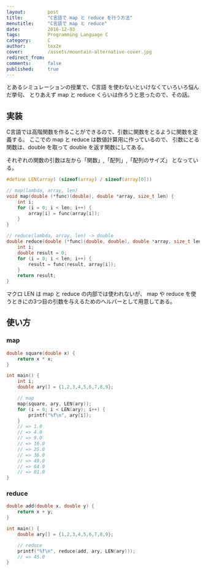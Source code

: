```yaml
---
layout:        post
title:         "C言語で map と reduce を行う方法"
menutitle:     "C言語で map と reduce"
date:          2016-12-03
tags:          Programming Language C
category:      C
author:        tex2e
cover:         /assets/mountain-alternative-cover.jpg
redirect_from:
comments:      false
published:     true
---
```


とあるシミュレーションの授業で、C言語 を使わないといけなくていろいろ悩んだ挙句、
とりあえず map と reduce くらいは作ろうと思ったので、その話。

実装
------------------

C言語では高階関数を作ることができるので、引数に関数をとるように関数を定義する。
ここでの map と reduce は数値計算用に作っているので、
引数にとる関数は、double を取って double を返す関数にしてある。

それぞれの関数の引数は左から「関数」,「配列」,「配列のサイズ」 となっている。

```c
#define LEN(array) (sizeof(array) / sizeof(array[0]))

// map(lambda, array, len)
void map(double (*func)(double), double *array, size_t len) {
    int i;
    for (i = 0; i < len; i++) {
        array[i] = func(array[i]);
    }
}

// reduce(lambda, array, len) -> double
double reduce(double (*func)(double, double), double *array, size_t len) {
    int i;
    double result = 0;
    for (i = 0; i < len; i++) {
        result = func(result, array[i]);
    }
    return result;
}
```

マクロ LEN は map と reduce の内部では使われないが、
map や reduce を使うときにの3つ目の引数を与えるためのヘルパーとして用意してある。


使い方
------------------

### map

```c
double square(double x) {
    return x * x;
}

int main() {
    int i;
    double ary[] = {1,2,3,4,5,6,7,8,9};

    // map
    map(square, ary, LEN(ary));
    for (i = 0; i < LEN(ary); i++) {
        printf("%f\n", ary[i]);
    }
    // => 1.0
    // => 4.0
    // => 9.0
    // => 16.0
    // => 25.0
    // => 36.0
    // => 49.0
    // => 64.0
    // => 81.0
}
```

### reduce

```c
double add(double x, double y) {
    return x + y;
}

int main() {
    double ary[] = {1,2,3,4,5,6,7,8,9};

    // reduce
    printf("%f\n", reduce(add, ary, LEN(ary)));
    // => 45.0
}
```
